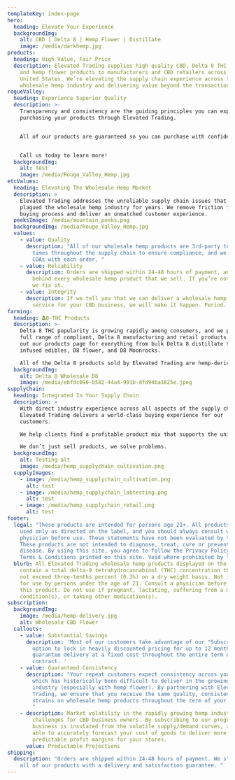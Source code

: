 ```yaml
---
templateKey: index-page
hero:
  heading: Elevate Your Experience
  backgroundImg:
    alt: CBD | Delta 8 | Hemp Flower | Distillate
    image: /media/darkhemp.jpg
products:
  heading: High Value, Fair Price
  description: Elevated Trading supplies high quality CBD, Delta 8 THC, CBN, CBG
    and hemp flower products to manufacturers and CBD retailers across the
    United States. We’re elevating the supply chain experience across the
    wholesale hemp industry and delivering value beyond the transaction.
rogueValley:
  heading: Experience Superior Quality
  description: >-
    Transparency and consistency are the guiding principles you can expect when
    purchasing your products through Elevated Trading. 


    All of our products are guaranteed so you can purchase with confidence. If you're not happy with the products, we will replace or buy back through our 100% satisfaction guarantee. 


    Call us today to learn more! 
  backgroundImg:
    alt: Test
    image: /media/Rouge_Valley_Hemp.jpg
etcValues:
  heading: Elevating The Wholesale Hemp Market
  description: >
    Elevated Trading addresses the unreliable supply chain issues that have
    plagued the wholesale hemp industry for years. We remove friction from your
    buying process and deliver an unmatched customer experience.
  peeksImage: /media/mountain_peeks.png
  backgroundImg: /media/Rouge_Valley_Hemp.jpg
  values:
    - value: Quality
      description: "All of our wholesale hemp products are 3rd-party tested multiple
        times throughout the supply chain to ensure compliance, and we provide
        COAs with each order. "
    - value: Reliability
      description: Orders are shipped within 24-48 hours of payment, and we stand
        behind every wholesale hemp product that we sell. If you’re not happy,
        we fix it.
    - value: Integrity
      description: If we tell you that we can deliver a wholesale hemp product or
        service for your CBD business, we will make it happen. Period.
farming:
  heading: 𝝙8-THC Products
  description: >-
    Delta 8 THC popularity is growing rapidly among consumers, and we provide a
    full range of compliant, Delta 8 manufacturing and retail products. Check
    out our products page for everything from bulk Delta 8 distillate to Delta 8
    infused edibles, D8 flower, and D8 Moonrocks. 

    All of the Delta 8 products sold by Elevated Trading are hemp-derived and contain less than 0.3% Delta 9 THC making the product federally legal under the 2018 Farm Bill.
  backgroundImg:
    alt: Delta 8 Wholesale D8
    image: /media/ebfdc096-b582-44a4-991b-dfd94ba1625e.jpeg
supplyChain:
  heading: Integrated In Your Supply Chain
  description: >
    With direct industry experience across all aspects of the supply chain,
    Elevated Trading delivers a world-class buying experience for our
    customers.  

    We help clients find a profitable product mix that supports the unique essence of your retail brand. 

    We don’t just sell products, we solve problems.
  backgroundImg:
    alt: Testing alt
    image: /media/hemp_supplychain_cultivation.png
  supplyImages:
    - image: /media/hemp_supplychain_cultivation.png
      alt: test
    - image: /media/hemp_supplychain_labtesting.png
      alt: test
    - image: /media/hemp_supplychain_retail.png
      alt: test
footer:
  legal: "These products are intended for persons age 21+. All products should be
    used only as directed on the label, and you should always consult with a
    physician before use. These statements have not been evaluated by the FDA.
    These products are not intended to diagnose, treat, cure or prevent any
    disease. By using this site, you agree to follow the Privacy Policy and all
    Terms & Conditions printed on this site. Void where prohibited by law. "
  blurb: All Elevated Trading wholesale hemp products displayed on the site
    contain a total delta-9 tetrahydrocannabinol (THC) concentration that does
    not exceed three-tenths percent (0.3%) on a dry weight basis. Not intended
    for use by persons under the age of 21. Consult a physician before using
    this product. Do not use if pregnant, lactating, suffering from a medical
    condition(s), or taking other medication(s).
subscription:
  backgroundImg:
    image: /media/hemp-delivery.jpg
    alt: Wholesale CBD Flower
  callouts:
    - value: Substantial Savings
      description: 'Most of our customers take advantage of our "Subscribe & Save"
        option to lock in heavily discounted pricing for up to 12 months and
        guarantee delivery at a fixed cost throughout the entire term of your
        contract. '
    - value: Guaranteed Consistency
      description: "Your repeat customers expect consistency across your product lines
        which has historically been difficult to deliver in the growing CBD
        industry (especially with hemp flower). By partnering with Elevated
        Trading, we ensure that you receive the same quality, consistency, and
        strains on wholesale hemp products throughout the term of your contract.
        "
    - description: Market volatility in the rapidly growing hemp industry causes real
        challenges for CBD business owners. By subscribing to our program, your
        business is insulated from the volatile supply/demand curves, and you're
        able to accurately forecast your cost of goods to deliver more
        predictable profit margins for your stores.
      value: Predictable Projections
shipping:
  description: "Orders are shipped within 24-48 hours of payment. We stand behind
    all of our products with a delivery and satisfaction guarantee. "
---
```


